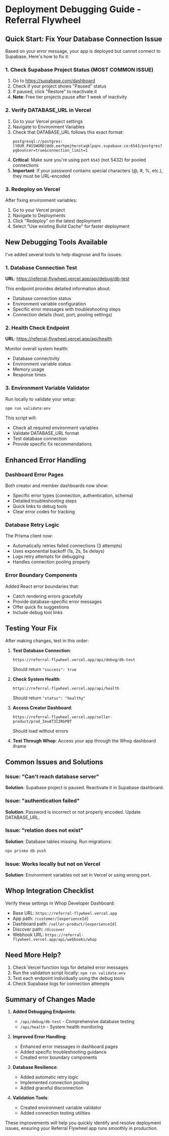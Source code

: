 # Deployment Debugging Guide - Referral Flywheel

## Quick Start: Fix Your Database Connection Issue

Based on your error message, your app is deployed but cannot connect to Supabase. Here's how to fix it:

### 1. Check Supabase Project Status (MOST COMMON ISSUE)
1. Go to https://supabase.com/dashboard
2. Check if your project shows "Paused" status
3. If paused, click "Restore" to reactivate it
4. **Note**: Free tier projects pause after 1 week of inactivity

### 2. Verify DATABASE_URL in Vercel
1. Go to your Vercel project settings
2. Navigate to Environment Variables
3. Check that DATABASE_URL follows this exact format:
   ```
   postgresql://postgres:[YOUR_PASSWORD]@db.eerhpmjherotaqklpqnc.supabase.co:6543/postgres?pgbouncer=true&connection_limit=1
   ```
4. **Critical**: Make sure you're using port `6543` (not 5432) for pooled connections
5. **Important**: If your password contains special characters (@, #, %, etc.), they must be URL-encoded

### 3. Redeploy on Vercel
After fixing environment variables:
1. Go to your Vercel project
2. Navigate to Deployments
3. Click "Redeploy" on the latest deployment
4. Select "Use existing Build Cache" for faster deployment

## New Debugging Tools Available

I've added several tools to help diagnose and fix issues:

### 1. Database Connection Test
**URL**: https://referral-flywheel.vercel.app/api/debug/db-test

This endpoint provides detailed information about:
- Database connection status
- Environment variable configuration
- Specific error messages with troubleshooting steps
- Connection details (host, port, pooling settings)

### 2. Health Check Endpoint
**URL**: https://referral-flywheel.vercel.app/api/health

Monitor overall system health:
- Database connectivity
- Environment variable status
- Memory usage
- Response times

### 3. Environment Variable Validator
Run locally to validate your setup:
```bash
npm run validate:env
```

This script will:
- Check all required environment variables
- Validate DATABASE_URL format
- Test database connection
- Provide specific fix recommendations

## Enhanced Error Handling

### Dashboard Error Pages
Both creator and member dashboards now show:
- Specific error types (connection, authentication, schema)
- Detailed troubleshooting steps
- Quick links to debug tools
- Clear error codes for tracking

### Database Retry Logic
The Prisma client now:
- Automatically retries failed connections (3 attempts)
- Uses exponential backoff (1s, 2s, 5s delays)
- Logs retry attempts for debugging
- Handles connection pooling properly

### Error Boundary Components
Added React error boundaries that:
- Catch rendering errors gracefully
- Provide database-specific error messages
- Offer quick fix suggestions
- Include debug tool links

## Testing Your Fix

After making changes, test in this order:

1. **Test Database Connection**:
   ```
   https://referral-flywheel.vercel.app/api/debug/db-test
   ```
   Should return `"success": true`

2. **Check System Health**:
   ```
   https://referral-flywheel.vercel.app/api/health
   ```
   Should return `"status": "healthy"`

3. **Access Creator Dashboard**:
   ```
   https://referral-flywheel.vercel.app/seller-product/prod_ImvAT3IIRbPBT
   ```
   Should load without errors

4. **Test Through Whop**:
   Access your app through the Whop dashboard iframe

## Common Issues and Solutions

### Issue: "Can't reach database server"
**Solution**: Supabase project is paused. Reactivate it in Supabase dashboard.

### Issue: "authentication failed"
**Solution**: Password is incorrect or not properly encoded. Update DATABASE_URL.

### Issue: "relation does not exist"
**Solution**: Database tables missing. Run migrations:
```bash
npx prisma db push
```

### Issue: Works locally but not on Vercel
**Solution**: Environment variables not set in Vercel or using wrong port.

## Whop Integration Checklist

Verify these settings in Whop Developer Dashboard:

- Base URL: `https://referral-flywheel.vercel.app`
- App path: `/customer/[experienceId]`
- Dashboard path: `/seller-product/[experienceId]`
- Discover path: `/discover`
- Webhook URL: `https://referral-flywheel.vercel.app/api/webhooks/whop`

## Need More Help?

1. Check Vercel function logs for detailed error messages
2. Run the validation script locally: `npm run validate:env`
3. Test each endpoint individually using the debug tools
4. Check Supabase logs for connection attempts

## Summary of Changes Made

1. **Added Debugging Endpoints**:
   - `/api/debug/db-test` - Comprehensive database testing
   - `/api/health` - System health monitoring

2. **Improved Error Handling**:
   - Enhanced error messages in dashboard pages
   - Added specific troubleshooting guidance
   - Created error boundary components

3. **Database Resilience**:
   - Added automatic retry logic
   - Implemented connection pooling
   - Added graceful disconnection

4. **Validation Tools**:
   - Created environment variable validator
   - Added connection testing utilities

These improvements will help you quickly identify and resolve deployment issues, ensuring your Referral Flywheel app runs smoothly in production.